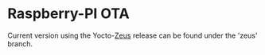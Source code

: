 # Raspberry-PI OTA

Current version using the Yocto-[Zeus](https://github.com/Foundato/raspberry-pi-ota-yocto/tree/zeus) release can be found under the 'zeus' branch.
